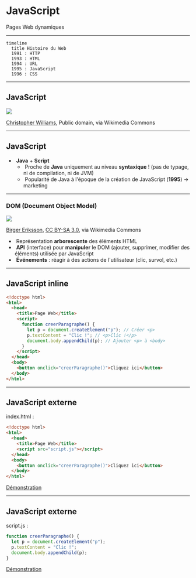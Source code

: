 # JavaScript

Pages Web dynamiques

---

```mermaid
timeline
  title Histoire du Web
  1991 : HTTP
  1993 : HTML
  1994 : URL
  1995 : JavaScript
  1996 : CSS
```

---

## JavaScript

![](https://upload.wikimedia.org/wikipedia/commons/9/99/Unofficial_JavaScript_logo_2.svg) <!-- .element: class="full" -->

<p class="reference">
  <a href="https://commons.wikimedia.org/wiki/File:Unofficial_JavaScript_logo_2.svg">Christopher Williams</a>, Public domain, via Wikimedia Commons
</p>

---

## JavaScript

- &shy;<!-- .element: class="fragment" --> **Java** + **Script**
  - &shy;<!-- .element: class="fragment" --> Proche de **Java** uniquement au niveau **syntaxique** ! (pas de typage, ni de compilation, ni de JVM)
  - &shy;<!-- .element: class="fragment" --> Popularité de Java à l'époque de la création de JavaScript (**1995**) &rarr; marketing

---

### DOM (Document Object Model)

![](https://upload.wikimedia.org/wikipedia/commons/5/5a/DOM-model.svg)

<p class="reference">
  <a href="https://commons.wikimedia.org/wiki/File:DOM-model.svg">‍Birger Eriksson</a>, <a href="https://creativecommons.org/licenses/by-sa/3.0">CC BY-SA 3.0</a>, via Wikimedia Commons
</p>

- &shy;<!-- .element: class="fragment" --> Représentation **arborescente** des éléments HTML
- &shy;<!-- .element: class="fragment" --> **API** (interface) pour **manipuler** le DOM (ajouter, supprimer, modifier des éléments) utilisée par JavaScript
- &shy;<!-- .element: class="fragment" --> **Événements** : réagir à des actions de l'utilisateur (clic, survol, etc.)

---

## JavaScript inline

```html
<!doctype html>
<html>
  <head>
    <title>Page Web</title>
    <script>
      function creerParagraphe() {
        let p = document.createElement("p"); // Créer <p>
        p.textContent = "Clic !"; // <p>Clic !</p>
        document.body.appendChild(p); // Ajouter <p> à <body>
      }
    </script>
  </head>
  <body>
    <button onclick="creerParagraphe()">Cliquez ici</button>
  </body>
</html>
```

---

## JavaScript externe

index.html :

```html
<!doctype html>
<html>
  <head>
    <title>Page Web</title>
    <script src="script.js"></script>
  </head>
  <body>
    <button onclick="creerParagraphe()">Cliquez ici</button>
  </body>
</html>
```

[Démonstration](https://codepen.io/blueur/pen/RNbbGBE?editors=1010)

---

## JavaScript externe

script.js :

```javascript
function creerParagraphe() {
  let p = document.createElement("p");
  p.textContent = "Clic !";
  document.body.appendChild(p);
}
```

[Démonstration](https://codepen.io/blueur/pen/RNbbGBE?editors=1010)
